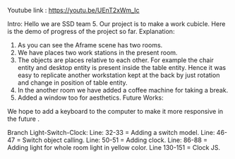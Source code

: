 Youtube link : https://youtu.be/UEnT2xWm_Ic

Intro:
Hello we are SSD team 5. Our project is to make a work cubicle. Here is the demo of progress of the project so far.
Explanation: 
1) As you can see the Aframe scene has two rooms. 
2) We have places two work stations in the present room. 
3) The objects are places relative to each other. For example the chair entity and desktop entity is present inside the table entity. Hence it was easy to replicate another workstation kept at the back by just rotation and change in position of table entity.
4) In the another room we have added a coffee machine for taking a break.
5) Added a window too for aesthetics. 
Future Works:

We hope to add a keyboard to the computer to make it more responsive in the future .

Branch Light-Switch-Clock:
Line: 32-33 = Adding a switch model.
Line: 46-47 = Switch object calling.
Line: 50-51 =  Adding clock.
Line: 86-88 =  Adding light for whole room light in yellow color.
Line 130-151 = Clock JS. 

